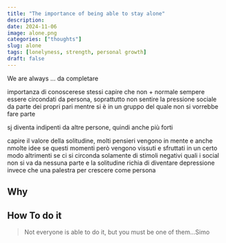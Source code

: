 ```yaml
---
title: "The importance of being able to stay alone"
description: 
date: 2024-11-06
image: alone.png
categories: ["thoughts"]
slug: alone
tags: [lonelyness, strength, personal growth]
draft: false
---
```


We are always ... da completare

importanza di conoscerese stessi
capire che non + normale sempere essere circondati da persona, soprattutto non sentire la pressione sociale da parte dei propri pari mentre si è in un gruppo del quale non si vorrebbe fare parte

sj diventa indipenti da altre persone,  quindi anche più forti

capire il valore della solitudine, molti pensieri vengono in mente e anche nmolte idee se questi momenti però vengono vissuti e sfruttati in un certo modo altrimenti se ci si circonda solamente di stimoli negativi quali i social non si va da nessuna parte e la solitudine richia di diventare depressione invece che una palestra per crescere come persona


## **Why**


## **How To do it**


> Not everyone is able to do it, but you must be one of them...Simo